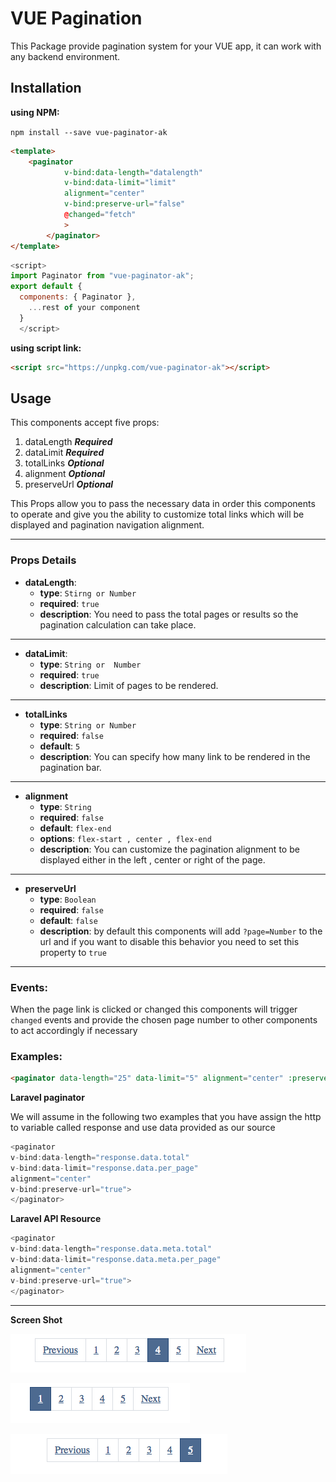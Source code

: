 # VUE Pagination

This Package provide pagination system for your VUE app, it can work with any backend environment.
 
## Installation

**using NPM:**

`npm install --save vue-paginator-ak`

```html
<template>
	<paginator
			v-bind:data-length="datalength"
			v-bind:data-limit="limit"
			alignment="center"
			v-bind:preserve-url="false"
			@changed="fetch"
			>
		</paginator>
</template>
```

```javascript
<script>
import Paginator from "vue-paginator-ak";
export default {
  components: { Paginator },
	...rest of your component
  }
  </script>
```

**using script link:**

```html
<script src="https://unpkg.com/vue-paginator-ak"></script>
```

## Usage

This components accept five props:

1. dataLength ***Required***
2. dataLimit ***Required***
3. totalLinks ***Optional*** 
4. alignment ***Optional*** 
5. preserveUrl ***Optional***

This Props allow you to pass the necessary data in order this components to operate and give you the ability to customize total links which will be displayed and pagination navigation alignment.

---
### Props Details 

- **dataLength**: 
  - **type**: `Stirng or Number`
  - **required**: `true`
  - **description**: You need to pass the total pages or results so the pagination calculation can take place. 
---
- **dataLimit**: 
  - **type**: `String or  Number`
  - **required**: `true`
  - **description**: Limit of pages to be rendered. 
---
- **totalLinks**
  - **type**: `String or Number`
  - **required**: `false`
  - **default**: `5`
  - **description**: You can specify how many link to be rendered in the pagination bar.
---
- **alignment**
  - **type**: `String`
  - **required**: `false`
  - **default**: `flex-end`
  - **options**: `flex-start , center , flex-end`
  - **description**: You can customize the pagination alignment to be displayed either in the left , center or right of the page. 
 ---
- **preserveUrl**
  - **type**: `Boolean`
  - **required**: `false`
  - **default**: `false`
  - **description**: by default this components will add `?page=Number` to the url and if you want to disable this behavior you need to set this property to `true`

---

### Events:

When the page link is clicked or changed this components will trigger ``changed`` events and provide the chosen page number to other components to act accordingly if necessary


### Examples:


```html
<paginator data-length="25" data-limit="5" alignment="center" :preserve-url="true"></paginator>
```


**Laravel paginator**

We will assume in the following two examples that you have assign the http to variable called response and use data provided as our source


 ```javascript
<paginator
 v-bind:data-length="response.data.total" 
 v-bind:data-limit="response.data.per_page" 
 alignment="center" 
 v-bind:preserve-url="true">
 </paginator>
```
 
 **Laravel API Resource**

 ```javascript
<paginator
 v-bind:data-length="response.data.meta.total" 
 v-bind:data-limit="response.data.meta.per_page" 
 alignment="center" 
 v-bind:preserve-url="true">
 </paginator>
```
 ---

 **Screen Shot**


![Screen Shot 1](src/screenshots/ScreenShot-1.png)


![Screen Shot 2](src/screenshots/ScreenShot-2.png)

![Screen Shot 3](src/screenshots/ScreenShot-3.png)
